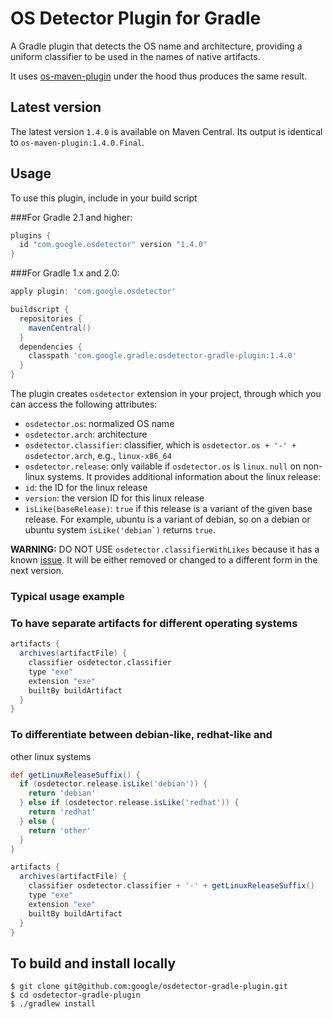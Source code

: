 # OS Detector Plugin for Gradle
A Gradle plugin that detects the OS name and architecture, providing a uniform
classifier to be used in the names of native artifacts.

It uses [os-maven-plugin](https://github.com/trustin/os-maven-plugin) under the
hood thus produces the same result.

## Latest version
The latest version ``1.4.0`` is available on Maven Central.
Its output is identical to ``os-maven-plugin:1.4.0.Final``.

## Usage
To use this plugin, include in your build script

###For Gradle 2.1 and higher:
```groovy
plugins {
  id "com.google.osdetector" version "1.4.0"
}
```

###For Gradle 1.x and 2.0:
```groovy
apply plugin: 'com.google.osdetector'

buildscript {
  repositories {
    mavenCentral()
  }
  dependencies {
    classpath 'com.google.gradle:osdetector-gradle-plugin:1.4.0'
  }
}
```

The plugin creates ``osdetector`` extension in your project, through which you
can access the following attributes:
- ``osdetector.os``: normalized OS name
- ``osdetector.arch``: architecture
- ``osdetector.classifier``: classifier, which is ``osdetector.os + '-' +
  osdetector.arch``, e.g., ``linux-x86_64``
- ``osdetector.release``: only vailable if ``osdetector.os`` is ``linux``.
  ``null`` on non-linux systems. It provides additional information about the
  linux release:
 - ``id``: the ID for the linux release
 - ``version``: the version ID for this linux release
 - ``isLike(baseRelease)``: ``true`` if this release is a variant of the given
   base release. For example, ubuntu is a variant of debian, so on a debian or
   ubuntu system ``isLike('debian`)`` returns ``true``.

**WARNING:** DO NOT USE ``osdetector.classifierWithLikes`` because it has a
known [issue](https://github.com/google/osdetector-gradle-plugin/issues/4). It
will be either removed or changed to a different form in the next version.

### Typical usage example
### To have separate artifacts for different operating systems

```groovy
artifacts {
  archives(artifactFile) {
    classifier osdetector.classifier
    type "exe"
    extension "exe"
    builtBy buildArtifact
  }
}
```

### To differentiate between debian-like, redhat-like and
other linux systems
```groovy
def getLinuxReleaseSuffix() {
  if (osdetector.release.isLike('debian')) {
    return 'debian'
  } else if (osdetector.release.isLike('redhat')) {
    return 'redhat'
  } else {
    return 'other'
  }
}

artifacts {
  archives(artifactFile) {
    classifier osdetector.classifier + '-' + getLinuxReleaseSuffix()
    type "exe"
    extension "exe"
    builtBy buildArtifact
  }
}
```

## To build and install locally
```
$ git clone git@github.com:google/osdetector-gradle-plugin.git
$ cd osdetector-gradle-plugin
$ ./gradlew install
```
